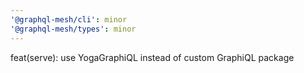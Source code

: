 ```yaml
---
'@graphql-mesh/cli': minor
'@graphql-mesh/types': minor
---
```


feat(serve): use YogaGraphiQL instead of custom GraphiQL package
